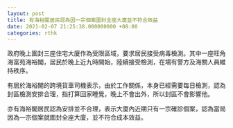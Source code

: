 ```yaml
---
layout: post
title: 有海裕閣居民認為因一宗個案圍封全座大廈並不符合效益
date: 2021-02-07 21:25:38.000000000 +08:00
categories: rthk
---
```


政府晚上圍封三座住宅大廈作為受限區域，要求居民接受病毒檢測。其中一座旺角海富苑海裕閣，居民於晚上近九時開始，陸續接受檢測，在場有警方及海關人員維持秩序。

有居於海裕閣的跨境貨車司機表示，由於工作關係，本身已經需要每日檢測，認為封區檢測安排合理，指打算回家睡覺，晚上不會出外，所以封區不會影響他。

亦有海裕閣居民認為安排並不合理，表示大廈內近期只有一宗確診個案，認為當局因為一宗個案就圍封全座大廈，並不符合成本效益。
